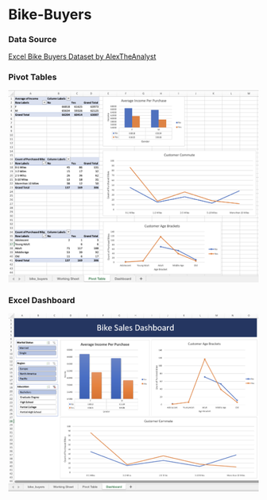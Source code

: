 # Bike-Buyers
<h3>Data Source</h3> 
<a href="https://github.com/AlexTheAnalyst/Excel-Tutorial/blob/main/Excel%20Project%20Dataset.xlsx">Excel Bike Buyers Dataset by AlexTheAnalyst</a>
<h3>Pivot Tables</h3> 
<img src="https://github.com/ptorres1126/Bike-Buyers/blob/297eb3900ea540f30e0b6b17f72909b46071b826/bike_buyers_pivot_tables.png" alt="bike buyers pivot tables">
<h3>Excel Dashboard</h3> 
<img src="https://github.com/ptorres1126/Bike-Buyers/blob/297eb3900ea540f30e0b6b17f72909b46071b826/bike_buyers_dashboard.png" alt="bike buyers dashboard">
